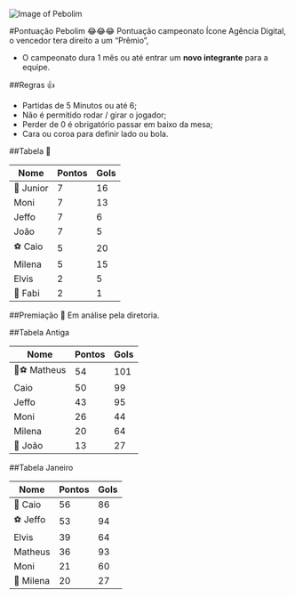 ![Image of Pebolim](http://www.iconeinternet.com.br/copa.jpg?Ass)

#Pontuação Pebolim 😂😂😂
Pontuação campeonato Ícone Agência Digital, o vencedor tera direito a um “Prêmio”, 
* O campeonato dura 1 mês ou até entrar um **novo integrante** para a equipe.

##Regras 👍
* Partidas de 5 Minutos ou até 6;
* Não é permitido rodar / girar o jogador;
* Perder de 0 é obrigatório passar em baixo da mesa;
* Cara ou coroa para definir lado ou bola.

##Tabela 👀

| Nome  | Pontos  | Gols  |  
|---|---|---|
| 👑 Junior  |  7 |  16 |
| Moni | 7  |  13 |
| Jeffo | 7  | 6 |
| João | 7  |  5 |
| ⚽️ Caio | 5  |  20 |
| Milena |  5 | 15  |
| Elvis | 2  |  5 |
| 🔦 Fabi | 2  |  1 |


##Premiação 🎁
Em análise pela diretoria.

##Tabela Antiga

| Nome  | Pontos  | Gols  |  
|---|---|---|
| 👑⚽️ Matheus  |  54 |  101 |
| Caio | 50  | 99 |
| Jeffo | 43  |  95 |
| Moni |  26 | 44  |
| Milena | 20  |  64 |
| 🔦 João |  13 | 27  |

##Tabela Janeiro

| Nome  | Pontos  | Gols  |  
|---|---|---|
| 👑 Caio   | 56  | 86 |
| ⚽️ Jeffo  | 53  |  94 |
| Elvis  |  39 | 64  |
| Matheus  |  36 |  93 |
| Moni  |  21 | 60  |
| 🔦 Milena  | 20  |  27 |
